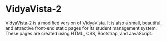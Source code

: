 # VidyaVista-2
VidyaVista-2 is a modified version of VidyaVista. It is also a small, beautiful, and attractive front-end static pages for its student management system. These pages are created using HTML, CSS, Bootstrap, and JavaScript.
